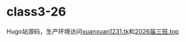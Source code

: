 # class3-26
Hugo站源码，生产环境访问[xuanxuan1231.tk](https://xuanxuan1231.tk)和[2026届三班.top](https://2026届三班.top)